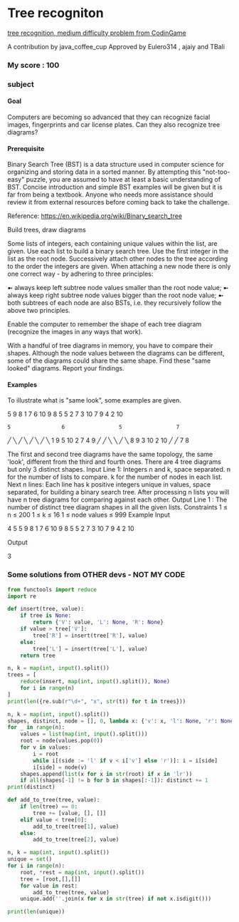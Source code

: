 # Tree recogniton

[tree recognition, medium difficulty problem from CodinGame](https://www.codingame.com/ide/puzzle/tree-recognition)

A contribution by java_coffee_cup
Approved by Eulero314 , ajaiy and TBali

### My score : 100

### subject

#### Goal
Computers are becoming so advanced that they can recognize facial images, fingerprints and car license plates. Can they also recognize tree diagrams?

#### Prerequisite

Binary Search Tree (BST) is a data structure used in computer science for organizing and storing data in a sorted manner. By attempting this "not-too-easy" puzzle, you are assumed to have at least a basic understanding of BST. Concise introduction and simple BST examples will be given but it is far from being a textbook. Anyone who needs more assistance should review it from external resources before coming back to take the challenge.

Reference: https://en.wikipedia.org/wiki/Binary_search_tree

Build trees, draw diagrams

Some lists of integers, each containing unique values within the list, are given. Use each list to build a binary search tree. Use the first integer in the list as the root node. Successively attach other nodes to the tree according to the order the integers are given. When attaching a new node there is only one correct way - by adhering to three principles:

➼ always keep left subtree node values smaller than the root node value;
➼ always keep right subtree node values bigger than the root node value;
➼ both subtrees of each node are also BSTs, i.e. they recursively follow the above two principles.

Enable the computer to remember the shape of each tree diagram (recognize the images in any ways that work).

With a handful of tree diagrams in memory, you have to compare their shapes. Although the node values between the diagrams can be different, some of the diagrams could share the same shape. Find these "same looked" diagrams. Report your findings.


#### Examples

To illustrate what is "same look", some examples are given.

5 9 8 1 7        6 10 9 8 5        5 2 7 3 10        7 9 4 2 10

    5                6                 5                 7
  ╱   ╲            ╱   ╲             ╱   ╲              ╱ ╲
 1     9          5     10          2     7            4   9
       ╱                ╱           ╲      ╲          ╱     ╲
      8                9             3     10        2      10
      ╱                ╱
     7                8



The first and second tree diagrams have the same topology, the same 'look', different from the third and fourth ones. There are 4 tree diagrams but only 3 distinct shapes.
Input
Line 1: Integers n and k, space separated. n for the number of lists to compare. k for the number of nodes in each list.
Next n lines: Each line has k positive integers unique in values, space separated, for building a binary search tree. After processing n lists you will have n tree diagrams for comparing against each other.
Output
Line 1 : The number of distinct tree diagram shapes in all the given lists.
Constraints
1 ≤ n ≤ 200
1 ≤ k ≤ 16
1 ≤ node values ≤ 999
Example
Input

4 5
5 9 8 1 7
6 10 9 8 5
5 2 7 3 10
7 9 4 2 10

Output

3



### Some solutions from OTHER devs - NOT MY CODE

```python
from functools import reduce
import re

def insert(tree, value):
    if tree is None:
        return {'V': value, 'L': None, 'R': None}
    if value > tree['V']:
        tree['R'] = insert(tree['R'], value)
    else:
        tree['L'] = insert(tree['L'], value)
    return tree

n, k = map(int, input().split())
trees = [
    reduce(insert, map(int, input().split()), None)
    for i in range(n)
]
print(len({re.sub(r"\d+", "x", str(t)) for t in trees}))
```

```python
n, k = map(int, input().split())
shapes, distinct, node = [], 0, lambda x: {'v': x, 'l': None, 'r': None}
for _ in range(n):
    values = list(map(int, input().split()))
    root = node(values.pop(0))
    for v in values:
        i = root
        while i[(side := 'l' if v < i['v'] else 'r')]: i = i[side]
        i[side] = node(v)
    shapes.append(list(x for x in str(root) if x in 'lr'))
    if all(shapes[-1] != b for b in shapes[:-1]): distinct += 1
print(distinct)
```

```python
def add_to_tree(tree, value):
    if len(tree) == 0:
        tree += [value, [], []]
    elif value < tree[0]:
        add_to_tree(tree[1], value)
    else:
        add_to_tree(tree[2], value)

n, k = map(int, input().split())
unique = set()
for i in range(n):
    root, *rest = map(int, input().split())
    tree = [root,[],[]]
    for value in rest:
        add_to_tree(tree, value)
    unique.add(''.join(x for x in str(tree) if not x.isdigit()))

print(len(unique))
```